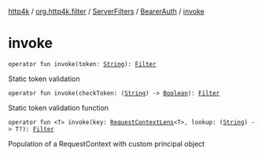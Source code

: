 [http4k](../../../index.md) / [org.http4k.filter](../../index.md) / [ServerFilters](../index.md) / [BearerAuth](index.md) / [invoke](./invoke.md)

# invoke

`operator fun invoke(token: `[`String`](https://kotlinlang.org/api/latest/jvm/stdlib/kotlin/-string/index.html)`): `[`Filter`](../../../org.http4k.core/-filter/index.md)

Static token validation

`operator fun invoke(checkToken: (`[`String`](https://kotlinlang.org/api/latest/jvm/stdlib/kotlin/-string/index.html)`) -> `[`Boolean`](https://kotlinlang.org/api/latest/jvm/stdlib/kotlin/-boolean/index.html)`): `[`Filter`](../../../org.http4k.core/-filter/index.md)

Static token validation function

`operator fun <T> invoke(key: `[`RequestContextLens`](../../../org.http4k.lens/-request-context-lens.md)`<T>, lookup: (`[`String`](https://kotlinlang.org/api/latest/jvm/stdlib/kotlin/-string/index.html)`) -> T?): `[`Filter`](../../../org.http4k.core/-filter/index.md)

Population of a RequestContext with custom principal object

